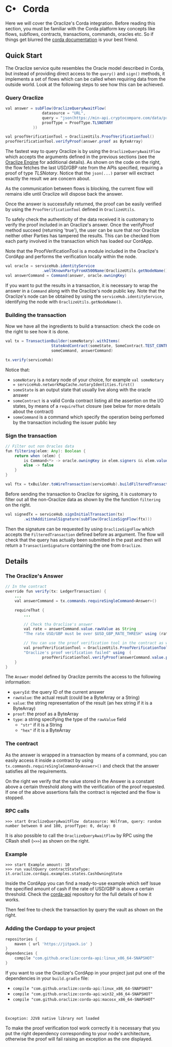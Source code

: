 # C&#8226; &nbsp; Corda

Here we will cover the Oraclize's Corda integration. Before reading this section, you must be familiar with the Corda platform key concepts like flows, subflows, contracts, transactions, commands, oracles etc. So if things get blurred the [corda documentation](https://docs.corda.net/) is your best friend.

## Quick Start

The Oraclize service quite resembles the Oracle model described in Corda, but instead of providing direct access to the `query()` and `sign()` methods, it implements a set of flows which can be called when requiring data from the outside world. Look at the following steps to see how this can be achieved.

### Query Oraclize

```java
val answer = subFlow(OraclizeQueryAwaitFlow(
                datasource = "URL",
                query = "json(https://min-api.cryptocompare.com/data/price?fsym=USD&tsyms=GBP).GBP",
                proofType = ProofType.TLSNOTARY
            ))

```

```java
val proofVerificationTool = OraclizeUtils.ProofVerificationTool()
proofVerificationTool.verifyProof(answer.proof as ByteArray)
```

The fastest way to query Oraclize is by using the `OraclizeQueryAwaitFlow` which accepts the arguments defined in the previous sections (see the [Oraclize Engine](#general-concepts-oraclize-engine) for additional details). 
As shown on the code on the right, the flow fetches the last USD/GBP rate from the APIs specified, requiring a proof of type *TLSNotary*. Notice that the `json(...)` parser will exctract exactly the result we are concern about.

<aside class="notice">
    As the communication between flows is blocking, the current flow will remains idle until Oraclize will dispose back the answer. 
</aside>


Once the answer is successfully returned, the proof can be easily verified by using the `ProofVerificationTool` defined in `OraclizeUtils`. 

<aside class="notice">
To safely check the authenticity of the data received it is customary to verify the proof included in an Oraclize's answer. Once the verifyProof
method succeed (returning 'true'), the user can be sure that nor Oraclize neither other Parties has tampered the results. This can be checked from each party involved in the transaction which has loaded our CordApp.

Note that the ProofVerificationTool is a module included in the Oraclize's CordApp and performs the verification locally within the node.
</aside>

```java
val oracle = serviceHub.identityService
                .wellKnownPartyFromX500Name(OraclizeUtils.getNodeName()) as Party
val answerCommand = Command(answer, oracle.owningKey)
```

If you want to put the results in a transaction, it is necessary to wrap the answer in a `Command` along with the Oraclize's node public key. Note that the Oraclize's node can be obtained by using the `serviceHub.identityService`, identifying the node with `OraclizeUtils.getNodeName()`. 

### Building the transaction

Now we have all the ingredients to build a transaction: check the code on the right to see how it is done.

```java
val tx = TransactionBuilder(someNotary).withItems(
                    StateAndContract(someState, SomeContract.TEST_CONTRACT_ID),
                    someCommand, answerCommand)

tx.verify(serviceHub)
```

Notice that:

  * `someNotary` is a notary node of your choice, for example `val someNotary = serviceHub.networkMapCache.notaryIdentities.first()` 
  * `someState` is an output state that usually live along with the oracle answer
  * `someContract` is a valid Corda contract listing all the assertion on the I/O states, by means of a `requireThat` closure (see below for more details about the contract)
  * `someCommand` is a command which specify the operation being perfomed by the transaction including the issuer public key

### Sign the transaction

```java
// Filter out non Oracles data
fun filtering(elem: Any): Boolean {
    return when (elem) {
        is Command<*> -> oracle.owningKey in elem.signers && elem.value is Answer
        else -> false
    }
}

val ftx = txBuilder.toWireTransaction(serviceHub).buildFilteredTransaction(Predicate { filtering(it) })

```

Before sending the transaction to Oraclize for signing, it is customary to filter out all the non-Oraclize data as shown by the the function `filtering` on the right. 

```java
val signedTx = serviceHub.signInitialTransaction(tx)
        .withAdditionalSignature(subFlow(OraclizeSignFlow(ftx)))
```

Then the signature can be requested by using `OraclizeSignFlow` which accepts the `FilteredTransaction` defined before as argument. The flow will check that the query has actually been submitted in the past and then will return a `TransactionSignature` containing the one from `Oraclize`.

## Details

### The Oraclize's Answer

```java
// In the contract
override fun verify(tx: LedgerTransaction) {
    ...
    val answerCommand = tx.commands.requireSingleCommand<Answer>()

    requireThat {
        ...

        // Check tha Oraclise's answer 
        val rate = answerCommand.value.rawValue as String
        "The rate USD/GBP must be over $USD_GBP_RATE_THRESH" using (rate.toDouble() > USD_GBP_RATE_THRESH)

        // You can use the proof verification tool in the contract as well
        val proofVerificationTool = OraclizeUtils.ProofVerificationTool()
        "Oraclize's proof verification failed" using  (
                proofVerificationTool.verifyProof(answerCommand.value.proof as ByteArray))
    }
}
```

The `Answer` model defined by Oraclize permits the access to the following information:

  * `queryId`: the query ID of the current answer
  * `rawValue`: the actual result (could be a ByteArray or a String)
  * `value`: the string representation of the result (an hex string if it is a ByteArray)
  * `proof`: the proof as a ByteArray
  * `type`: a string specifying the type of the `rawValue` field
     + `"str"` if it is a String
     + `"hex"` if it is a ByteArray


### The contract

As the answer is wrapped in a transaction by means of a command, you can easily access it inside a contract by using `tx.commands.requireSingleCommand<Answer>()` and check that the answer satisfies all the requirements.

On the right we verify that the value stored in the Answer is a constant above a certain threshold along with the verification of the proof requested.
If one of the above assertions fails the contract is rejected and the flow is stopped.

### RPC calls

```
>>> start OraclizeQueryAwaitFlow  datasource: Wolfram, query: random number between 0 and 100, proofType: 0, delay: 0
```

It is also possible to call the `OraclizeQueryAwaitFlow` by RPC using the CRash shell (`>>>`) as shown on the right.

### Example 

```
>>> start Example amount: 10
>>> run vaultQuery contractStateType: it.oraclize.cordapi.examples.states.CashOwningState
```

Inside the CordApp you can find a ready-to-use example which self Issue the specified amount of cash if the rate of USD/GBP is above a certain threshold. 
Check the [corda-api](https://github.com/oraclize/corda-api) repository for the full details of how it works.

Then feel free to check the transaction by query the vault as shown on the right.
  
### Adding the Cordapp to your project

```gradle
repositories {
    maven { url 'https://jitpack.io' }
}
dependencies {
    compile "com.github.oraclize:corda-api:linux_x86_64-SNAPSHOT"
}
```

If you want to use the Oraclize's CordApp in your project just put one of the  dependencies in your `build.gradle` file:

  * `compile "com.github.oraclize:corda-api:linux_x86_64-SNAPSHOT"`
  * `compile "com.github.oraclize:corda-api:win32_x86_64-SNAPSHOT"`
  * `compile "com.github.oraclize:corda-api:macosx_x86_64-SNAPSHOT"`

&nbsp;<br>

```
Exception: J2V8 native library not loaded
```
<aside class="notice">
To make the proof verification tool work correctly it is necessary that you put the right dependency corresponding to your node's architecture, otherwise the proof will fail raising an exception as the one displayed.
</aside>

